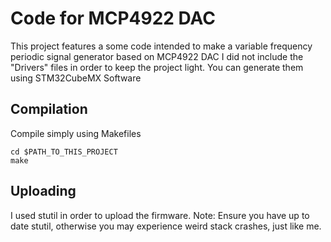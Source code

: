 # Code for MCP4922 DAC
This project features a some code intended to make a variable frequency periodic signal generator based on MCP4922 DAC
I did not include the "Drivers" files in order to keep the project light. You can generate them using STM32CubeMX Software

## Compilation 
Compile simply using Makefiles

```
cd $PATH_TO_THIS_PROJECT
make
```

## Uploading
I used stutil in order to upload the firmware.
Note: Ensure you have up to date stutil, otherwise you may experience weird stack crashes, just like me. 


